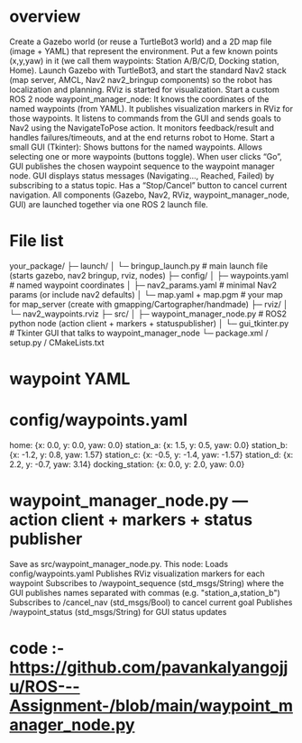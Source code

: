 # overview
Create a Gazebo world (or reuse a TurtleBot3 world) and a 2D map file (image + YAML) that represent the environment. Put a few known points (x,y,yaw) in it (we call them waypoints: Station A/B/C/D, Docking station, Home).
Launch Gazebo with TurtleBot3, and start the standard Nav2 stack (map server, AMCL, Nav2 nav2_bringup components) so the robot has localization and planning. RViz is started for visualization.
Start a custom ROS 2 node waypoint_manager_node:
It knows the coordinates of the named waypoints (from YAML).
It publishes visualization markers in RViz for those waypoints.
It listens to commands from the GUI and sends goals to Nav2 using the NavigateToPose action.
It monitors feedback/result and handles failures/timeouts, and at the end returns robot to Home.
Start a small GUI (Tkinter):
Shows buttons for the named waypoints.
Allows selecting one or more waypoints (buttons toggle).
When user clicks “Go”, GUI publishes the chosen waypoint sequence to the waypoint manager node.
GUI displays status messages (Navigating…, Reached, Failed) by subscribing to a status topic.
Has a “Stop/Cancel” button to cancel current navigation.
All components (Gazebo, Nav2, RViz, waypoint_manager_node, GUI) are launched together via one ROS 2 launch file.

# File list
your_package/
├─ launch/
│  └─ bringup_launch.py                # main launch file (starts gazebo, nav2 bringup, rviz, nodes)
├─ config/
│  ├─ waypoints.yaml                   # named waypoint coordinates
│  ├─ nav2_params.yaml                 # minimal Nav2 params (or include nav2 defaults)
│  └─ map.yaml + map.pgm               # your map for map_server (create with gmapping/Cartographer/handmade)
├─ rviz/
│  └─ nav2_waypoints.rviz
├─ src/
│  ├─ waypoint_manager_node.py         # ROS2 python node (action client + markers + statuspublisher)
│  └─ gui_tkinter.py                   # Tkinter GUI that talks to waypoint_manager_node
└─ package.xml / setup.py / CMakeLists.txt

# waypoint YAML
# config/waypoints.yaml
home:   {x: 0.0,  y: 0.0,  yaw: 0.0}
station_a: {x: 1.5,  y: 0.5,  yaw: 0.0}
station_b: {x: -1.2, y: 0.8,  yaw: 1.57}
station_c: {x: -0.5, y: -1.4, yaw: -1.57}
station_d: {x: 2.2,  y: -0.7, yaw: 3.14}
docking_station: {x: 0.0, y: 2.0, yaw: 0.0}

# waypoint_manager_node.py — action client + markers + status publisher
Save as src/waypoint_manager_node.py. This node:
Loads config/waypoints.yaml
Publishes RViz visualization markers for each waypoint
Subscribes to /waypoint_sequence (std_msgs/String) where the GUI publishes names separated with commas (e.g. "station_a,station_b")
Subscribes to /cancel_nav (std_msgs/Bool) to cancel current goal
Publishes /waypoint_status (std_msgs/String) for GUI status updates

# code :- https://github.com/pavankalyangojju/ROS---Assignment-/blob/main/waypoint_manager_node.py

